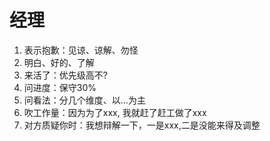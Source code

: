 # 经理
1. 表示抱歉：见谅、谅解、勿怪
2. 明白、好的、了解
3. 来活了：优先级高不?
4. 问进度：保守30%
5. 问看法：分几个维度、以...为主
6. 吹工作量：因为为了xxx, 我就赶了赶工做了xxx
7. 对方质疑你时：我想辩解一下，一是xxx,二是没能来得及调整